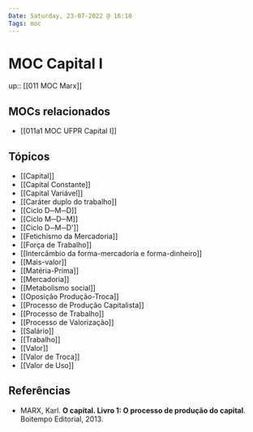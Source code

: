 ```yaml
---
Date: Saturday, 23-07-2022 @ 16:10
Tags: moc 
---
```

# MOC Capital I
up:: [[011 MOC Marx]]

## MOCs relacionados
- [[011a1 MOC UFPR Capital I]]

## Tópicos
- [[Capital]]
- [[Capital Constante]]
- [[Capital Variável]]
- [[Caráter duplo do trabalho]]
- [[Ciclo D─M─D]]
- [[Ciclo M─D─M]]
- [[Ciclo D─M─D']]
- [[Fetichismo da Mercadoria]]
- [[Força de Trabalho]]
- [[Intercâmbio da forma-mercadoria e forma-dinheiro]]
- [[Mais-valor]]
- [[Matéria-Prima]]
- [[Mercadoria]]
- [[Metabolismo social]]
- [[Oposição Produção-Troca]]
- [[Processo de Produção Capitalista]]
- [[Processo de Trabalho]]
- [[Processo de Valorização]]
- [[Salário]]
- [[Trabalho]]
- [[Valor]]
- [[Valor de Troca]]
- [[Valor de Uso]]

## Referências
- MARX, Karl. **O capital. Livro 1: O processo de produção do capital**. Boitempo Editorial, 2013.